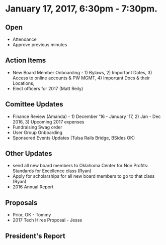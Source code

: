 # January 17, 2017, 6:30pm - 7:30pm.

## Open
* Attendance
* Approve previous minutes

## Action Items
* New Board Member Onboarding - 1) Bylaws, 2) Important Dates, 3) Access to online accounts & PW MGMT, 4) Important Docs & their Locations,
* Elect officers for 2017 (Matt Reily)

## Comittee Updates
* Finance Review (Amanda) - 1) December '16 - January '17, 2) Jan - Dec 2016, 3) Upcoming 2017 expenses
* Fundraising Swag order 
* User Group Onboarding
* Sponsored Events Updates (Tulsa Rails Bridge, BSides OK)


## Other Updates
* send all new board members to Oklahoma Center for Non Profits: Standards for Excellence class (Ryan)
* Apply for scholarships for all new board members to go to that class (Ryan)
* 2016 Annual Report


## Proposals
- Prior, OK - Tommy
- 2017 Tech Hires Proposal - Jesse

## President's Report 
